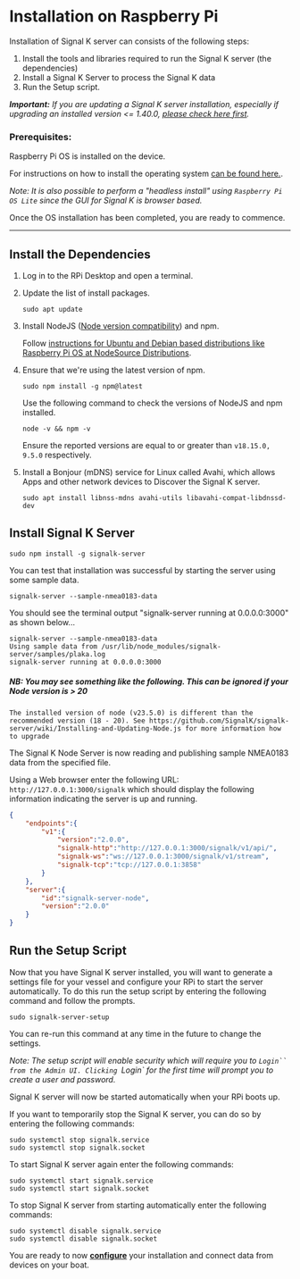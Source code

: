 # Installation on Raspberry Pi


Installation of Signal K server can consists of the following steps:

1. Install the tools and libraries required to run the Signal K server (the dependencies)
1. Install a Signal K Server to process the Signal K data
1. Run the Setup script.

_**Important:** If you are updating a Signal K server installation, especially if upgrading an installed version <= 1.40.0, [please check here first](./updating.md)._

### Prerequisites:

Raspberry Pi OS is installed on the device. 

For instructions on how to install the operating system [can be found here.](https://www.raspberrypi.org/documentation/computers/getting-started.html#setting-up-your-raspberry-pi).

_Note: It is also possible to perform a "headless install" using `Raspberry Pi OS Lite` since the GUI for Signal K is browser based._


Once the OS installation has been completed, you are ready to commence.

---

## Install the Dependencies

1. Log in to the RPi Desktop and open a terminal.

1. Update the list of install packages.
    ```
    sudo apt update
    ```

1. Install NodeJS ([Node version compatibility](./nodecompatibility.md)) and npm.
   
   Follow [instructions for Ubuntu and Debian based distributions like Raspberry Pi OS at NodeSource Distributions](https://github.com/nodesource/distributions#installation-instructions).

1. Ensure that we're using the latest version of npm.
    ```
    sudo npm install -g npm@latest
    ```
    
    Use the following command to check the versions of NodeJS and npm installed.

    ```
    node -v && npm -v
    ```
    Ensure the reported versions are equal to or greater than `v18.15.0, 9.5.0` respectively.

1. Install a Bonjour (mDNS) service for Linux called Avahi, which allows Apps and other network devices to Discover the Signal K server.
    ```
    sudo apt install libnss-mdns avahi-utils libavahi-compat-libdnssd-dev
    ```
    
## Install Signal K Server

```
sudo npm install -g signalk-server
```
    
You can test that installation was successful by starting the server using some 
sample data.

```
signalk-server --sample-nmea0183-data
```

You should see the terminal output "signalk-server running at 0.0.0.0:3000" as shown below...
``` 
signalk-server --sample-nmea0183-data
Using sample data from /usr/lib/node_modules/signalk-server/samples/plaka.log
signalk-server running at 0.0.0.0:3000
```

##### NB: You may see something like the following.  This can be ignored if your Node version is > 20
```
The installed version of node (v23.5.0) is different than the recommended version (18 - 20). See https://github.com/SignalK/signalk-server/wiki/Installing-and-Updating-Node.js for more information how to upgrade
```



The Signal K Node Server is now reading and publishing sample NMEA0183 data from the specified file.

Using a Web browser enter the following URL: `http://127.0.0.1:3000/signalk` which should display the following information indicating the server is up and running.

```JSON
{
    "endpoints":{
        "v1":{
            "version":"2.0.0",
            "signalk-http":"http://127.0.0.1:3000/signalk/v1/api/",
            "signalk-ws":"ws://127.0.0.1:3000/signalk/v1/stream",
            "signalk-tcp":"tcp://127.0.0.1:3858"
        }
    },
    "server":{
        "id":"signalk-server-node",
        "version":"2.0.0"
    }
}
```

## Run the Setup Script

Now that you have Signal K server installed, you will want to generate a settings file for your vessel
and configure your RPi to start the server automatically. To do this run the setup script by entering the  following command and follow the prompts.

```
sudo signalk-server-setup
```

You can re-run this command at any time in the future to change the settings.

_Note: The setup script will enable security which will require you to `Login`` from the Admin UI.
Clicking `Login` for the first time will prompt you to create a user and password._

Signal K server will now be started automatically when your RPi boots up. 


If you want to temporarily stop the Signal K server, you can do so by entering the following commands:
```
sudo systemctl stop signalk.service
sudo systemctl stop signalk.socket
```

To start Signal K server again enter the following commands:
```
sudo systemctl start signalk.service
sudo systemctl start signalk.socket
```

To stop Signal K server from starting automatically enter the following commands:
```
sudo systemctl disable signalk.service
sudo systemctl disable signalk.socket
```


You are ready to now **[configure](../setup/configuration.md)** your installation and connect data from devices on your boat.



